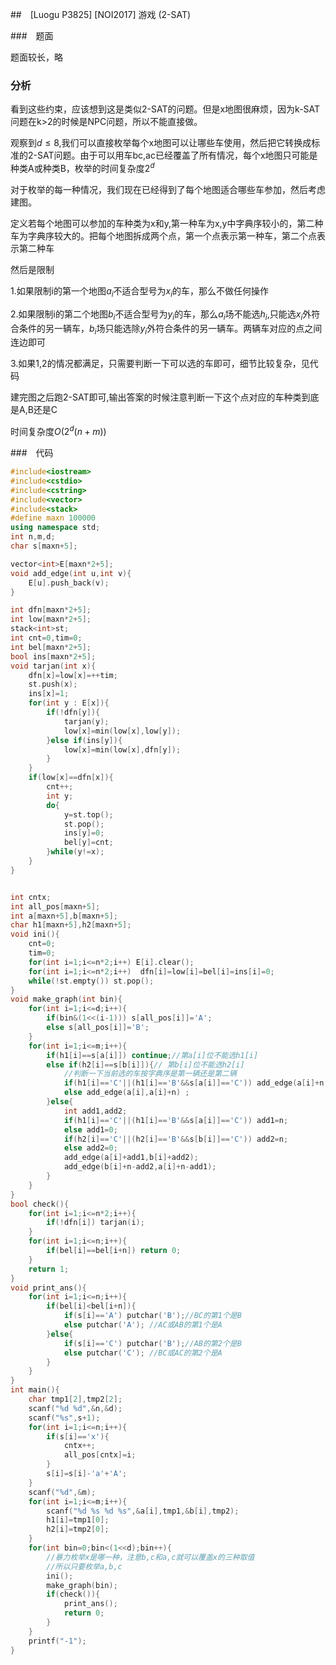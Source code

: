 ##　[Luogu P3825] [NOI2017] 游戏 (2-SAT)

###　题面

题面较长，略

### 分析

看到这些约束，应该想到这是类似2-SAT的问题。但是x地图很麻烦，因为k-SAT问题在k>2的时候是NPC问题，所以不能直接做。

观察到$d \leq 8$,我们可以直接枚举每个x地图可以让哪些车使用，然后把它转换成标准的2-SAT问题。由于可以用车bc,ac已经覆盖了所有情况，每个x地图只可能是种类A或种类B，枚举的时间复杂度$2^d$

对于枚举的每一种情况，我们现在已经得到了每个地图适合哪些车参加，然后考虑建图。

定义若每个地图可以参加的车种类为x和y,第一种车为x,y中字典序较小的，第二种车为字典序较大的。把每个地图拆成两个点，第一个点表示第一种车，第二个点表示第二种车

然后是限制

1.如果限制i的第一个地图$a_i$不适合型号为$x_i$的车，那么不做任何操作

2.如果限制i的第二个地图$b_i$不适合型号为$y_i$的车，那么$a_i$场不能选$h_i$,只能选$x_i$外符合条件的另一辆车，$b_i$场只能选除$y_i$外符合条件的另一辆车。两辆车对应的点之间连边即可

3.如果1,2的情况都满足，只需要判断一下可以选的车即可，细节比较复杂，见代码

建完图之后跑2-SAT即可,输出答案的时候注意判断一下这个点对应的车种类到底是A,B还是C

时间复杂度$O(2^d(n+m))$

###　代码

```cpp
#include<iostream>
#include<cstdio>
#include<cstring>
#include<vector>
#include<stack>
#define maxn 100000 
using namespace std;
int n,m,d;
char s[maxn+5];

vector<int>E[maxn*2+5];
void add_edge(int u,int v){
	E[u].push_back(v);
}

int dfn[maxn*2+5];
int low[maxn*2+5];
stack<int>st;
int cnt=0,tim=0;
int bel[maxn*2+5];
bool ins[maxn*2+5];
void tarjan(int x){
	dfn[x]=low[x]=++tim;
	st.push(x);
	ins[x]=1;
	for(int y : E[x]){
		if(!dfn[y]){
			tarjan(y);
			low[x]=min(low[x],low[y]); 
		}else if(ins[y]){
			low[x]=min(low[x],dfn[y]);
		}
	}
	if(low[x]==dfn[x]){
		cnt++;
		int y;
		do{
			y=st.top();
			st.pop();
			ins[y]=0;
			bel[y]=cnt;
		}while(y!=x); 
	}
}


int cntx;
int all_pos[maxn+5];
int a[maxn+5],b[maxn+5];
char h1[maxn+5],h2[maxn+5];
void ini(){
	cnt=0;
	tim=0;
	for(int i=1;i<=n*2;i++) E[i].clear();
	for(int i=1;i<=n*2;i++)  dfn[i]=low[i]=bel[i]=ins[i]=0;
	while(!st.empty()) st.pop();
}
void make_graph(int bin){
	for(int i=1;i<=d;i++){
		if(bin&(1<<(i-1))) s[all_pos[i]]='A';
		else s[all_pos[i]]='B';
	}
	for(int i=1;i<=m;i++){
		if(h1[i]==s[a[i]]) continue;//第a[i]位不能选h1[i]
		else if(h2[i]==s[b[i]]){// 第b[i]位不能选h2[i] 
			//判断一下当前选的车按字典序是第一辆还是第二辆 
			if(h1[i]=='C'||(h1[i]=='B'&&s[a[i]]=='C')) add_edge(a[i]+n,a[i]); //规则中选C，或规则中选B且不能选C 
			else add_edge(a[i],a[i]+n) ;
		}else{
			int add1,add2;
			if(h1[i]=='C'||(h1[i]=='B'&&s[a[i]]=='C')) add1=n;
			else add1=0;
			if(h2[i]=='C'||(h2[i]=='B'&&s[b[i]]=='C')) add2=n;
			else add2=0;
			add_edge(a[i]+add1,b[i]+add2);
			add_edge(b[i]+n-add2,a[i]+n-add1); 
		} 
	}
}
bool check(){
	for(int i=1;i<=n*2;i++){
		if(!dfn[i]) tarjan(i);
	} 
	for(int i=1;i<=n;i++){
		if(bel[i]==bel[i+n]) return 0;
	}
	return 1;
} 
void print_ans(){
	for(int i=1;i<=n;i++){
		if(bel[i]<bel[i+n]){
			if(s[i]=='A') putchar('B');//BC的第1个是B 
			else putchar('A'); //AC或AB的第1个是A 
		}else{
			if(s[i]=='C') putchar('B');//AB的第2个是B 
			else putchar('C'); //BC或AC的第2个是A 
		} 
	}
}
int main(){
	char tmp1[2],tmp2[2]; 
	scanf("%d %d",&n,&d);
	scanf("%s",s+1);
	for(int i=1;i<=n;i++){
		if(s[i]=='x'){
			cntx++;
			all_pos[cntx]=i;
		}
		s[i]=s[i]-'a'+'A'; 
	}
	scanf("%d",&m);
	for(int i=1;i<=m;i++){
		scanf("%d %s %d %s",&a[i],tmp1,&b[i],tmp2);
		h1[i]=tmp1[0];
		h2[i]=tmp2[0];
	} 
	for(int bin=0;bin<(1<<d);bin++){
		//暴力枚举x是哪一种，注意b,c和a,c就可以覆盖x的三种取值
		//所以只要枚举a,b,c 
		ini();
		make_graph(bin); 
		if(check()){
			print_ans();
			return 0;
		}
	}
	printf("-1"); 
}

```



